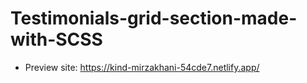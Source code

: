 # Testimonials-grid-section-made-with-SCSS 
* Preview site:
https://kind-mirzakhani-54cde7.netlify.app/
